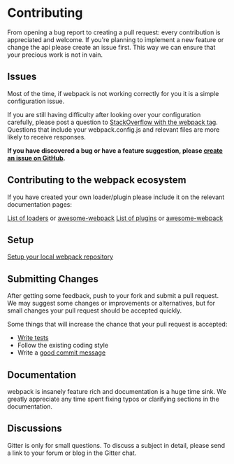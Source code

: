 # Contributing

From opening a bug report to creating a pull request: every contribution is
appreciated and welcome. If you're planning to implement a new feature or change
the api please create an issue first. This way we can ensure that your precious
work is not in vain.

## Issues

Most of the time, if webpack is not working correctly for you it is a simple configuration issue.

If you are still having difficulty after looking over your configuration carefully, please post
a question to [StackOverflow with the webpack tag](http://stackoverflow.com/tags/webpack). Questions
that include your webpack.config.js and relevant files are more likely to receive responses.

**If you have discovered a bug or have a feature suggestion, please [create an issue on GitHub](https://github.com/webpack/webpack/issues/new).**

## Contributing to the webpack ecosystem

If you have created your own loader/plugin please include it on the relevant
documentation pages:

[List of loaders](https://webpack.js.org/loaders/) or [awesome-webpack](https://github.com/webpack-contrib/awesome-webpack#loaders)
[List of plugins](https://webpack.js.org/plugins) or [awesome-webpack](https://github.com/webpack-contrib/awesome-webpack#webpack-plugins)

## Setup

[Setup your local webpack repository](_Setup.md)

## Submitting Changes

After getting some feedback, push to your fork and submit a pull request. We
may suggest some changes or improvements or alternatives, but for small changes
your pull request should be accepted quickly.

Some things that will increase the chance that your pull request is accepted:

* [Write tests](./test/README.md)
* Follow the existing coding style
* Write a [good commit message](http://tbaggery.com/2008/04/19/a-note-about-git-commit-messages.html)

## Documentation

webpack is insanely feature rich and documentation is a huge time sink. We
greatly appreciate any time spent fixing typos or clarifying sections in the
documentation.

## Discussions

Gitter is only for small questions. To discuss a subject in detail, please send a link to your forum or blog in the Gitter chat.
